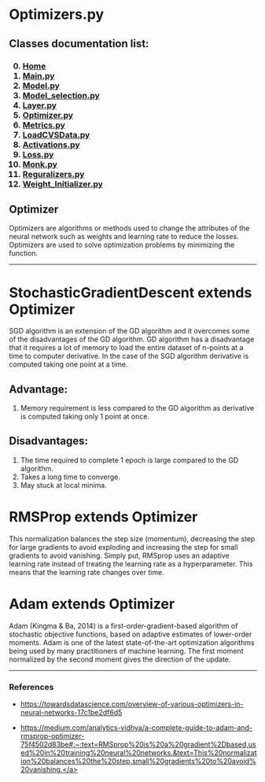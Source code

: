# Optimizers.py

<p>
<h2>
Classes documentation list:
</h2>
<h3>

0. <a href="https://giacomo-antonioli.github.io/Machine_Learning_Project/"> Home </a>
1. [Main.py](./mainDoc.md) 
2. [Model.py](./ModelDoc.md)
3. [Model_selection.py](./model_selectionDoc.md)
4. [Layer.py](./layerDoc.md)
5. [Optimizer.py](./OptimizersDoc.md)
6. [Metrics.py](./metricsDoc.md)
7. [LoadCVSData.py](./loadCSVDataDoc.md)
8. [Activations.py](./activations.md)
9. [Loss.py](./loss.md)
10. [Monk.py](./monk.md)
11. [Reguralizers.py](./reguralizers.md)
12. [Weight_Initializer.py](./weightInizializer.md)

</h3>

</p>

## Optimizer
 
Optimizers are algorithms or methods used to change the attributes of the neural network such as weights and learning rate to reduce the losses. Optimizers are used to solve optimization problems by minimizing the function.

<hr>

# StochasticGradientDescent extends Optimizer
<p>
SGD algorithm is an extension of the GD algorithm and it overcomes some of the disadvantages of the GD algorithm. GD algorithm has a disadvantage that it requires a lot of memory to load the entire dataset of n-points at a time to computer derivative. In the case of the SGD algorithm derivative is computed taking one point at a time.
 
## Advantage:
1. Memory requirement is less compared to the GD algorithm as derivative is computed taking only 1 point at once.

## Disadvantages:
1. The time required to complete 1 epoch is large compared to the GD algorithm.
2. Takes a long time to converge.
3. May stuck at local minima.
</p>

# RMSProp extends Optimizer

This normalization balances the step size (momentum), decreasing the step for large gradients to avoid exploding and increasing the step for small gradients to avoid vanishing.
Simply put, RMSprop uses an adaptive learning rate instead of treating the learning rate as a hyperparameter. This means that the learning rate changes over time.

# Adam extends Optimizer

<p>

Adam (Kingma & Ba, 2014) is a first-order-gradient-based algorithm of stochastic objective functions, based on adaptive estimates of lower-order moments. Adam is one of the latest state-of-the-art optimization algorithms being used by many practitioners of machine learning. The first moment normalized by the second moment gives the direction of the update.

</p>

---

<h3> References </h3>

- <a href="https://towardsdatascience.com/overview-of-various-optimizers-in-neural-networks-17c1be2df6d5"> https://towardsdatascience.com/overview-of-various-optimizers-in-neural-networks-17c1be2df6d5 </a>

- <a href="https://medium.com/analytics-vidhya/a-complete-guide-to-adam-and-rmsprop-optimizer-75f4502d83be#:~:text=RMSprop%20is%20a%20gradient%2Dbased,used%20in%20training%20neural%20networks.&text=This%20normalization%20balances%20the%20step,small%20gradients%20to%20avoid%20vanishing."> https://medium.com/analytics-vidhya/a-complete-guide-to-adam-and-rmsprop-optimizer-75f4502d83be#:~:text=RMSprop%20is%20a%20gradient%2Dbased,used%20in%20training%20neural%20networks.&text=This%20normalization%20balances%20the%20step,small%20gradients%20to%20avoid%20vanishing.</a>
